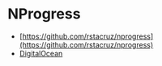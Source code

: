 # NProgress

- [https://github.com/rstacruz/nprogress](https://github.com/rstacruz/nprogress)
- [DigitalOcean](https://www.digitalocean.com/community/tutorials/add-loading-indicators-to-your-vuejs-application)
